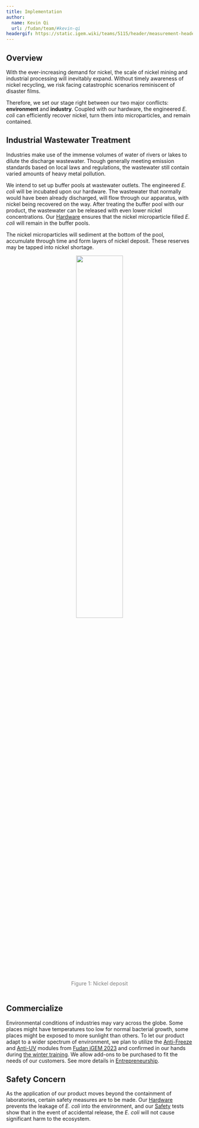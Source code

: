 ```yaml
---
title: Implementation
author:
  name: Kevin Qi
  url: /fudan/team/#kevin-qi
headergif: https://static.igem.wiki/teams/5115/header/measurement-header.gif
---
```



## Overview

With the ever-increasing demand for nickel, the scale of nickel mining and industrial processing will inevitably expand. Without timely awareness of nickel recycling, we risk facing catastrophic scenarios reminiscent of disaster films.

Therefore, we set our stage right between our two major conflicts: **environment** and **industry**. Coupled with our hardware, the engineered *E. coli* can efficiently recover nickel, turn them into microparticles, and remain contained.


## Industrial Wastewater Treatment

Industries make use of the immense volumes of water of rivers or lakes to dilute the discharge wastewater. Though generally meeting emission standards based on local laws and regulations, the wastewater still contain varied amounts of heavy metal pollution.

We intend to set up buffer pools at wastewater outlets. The engineered *E. coli* will be incubated upon our hardware. The wastewater that normally would have been already discharged, will flow through our apparatus, with nickel being recovered on the way. After treating the buffer pool with our product, the wastewater can be released with even lower nickel concentrations. Our [Hardware](/fudan/hardware) ensures that the nickel microparticle filled *E. coli* will remain in the buffer pools.

The nickel microparticles will sediment at the bottom of the pool, accumulate through time and form layers of nickel deposit. These reserves may be tapped into nickel shortage.

<div style="text-align: center;">
    <img src="https://static.igem.wiki/teams/5115/test/yagi.jpg" style='width:50%'>
    <div>
        <span style="color:gray">Figure 1: Nickel deposit</span>
        <br><br>
    </div>
</div>


## Commercialize

Environmental conditions of industries may vary across the globe. Some places might have temperatures too low for normal bacterial growth, some places might be exposed to more sunlight than others. To let our product adapt to a wider spectrum of environment, we plan to utilize the [Anti-Freeze](https://2023.igem.wiki/fudan/results/#anti-freeze-module) and [Anti-UV](https://2023.igem.wiki/fudan/results/#_1-survival-system) modules from [Fudan iGEM 2023](https://2023.igem.wiki/fudan/results/) and confirmed in our hands during [the winter training](/fudan/heritage). We allow add-ons to be purchased to fit the needs of our customers. See more details in [Entrepreneurship](/fudan/entrepreneurship).


## Safety Concern

As the application of our product moves beyond the containment of laboratories, certain safety measures are to be made. Our [Hardware](/fudan/hardware) prevents the leakage of *E. coli* into the environment, and our [Safety](/fudan/safety) tests show that in the event of accidental release, the *E. coli* will not cause significant harm to the ecosystem.

